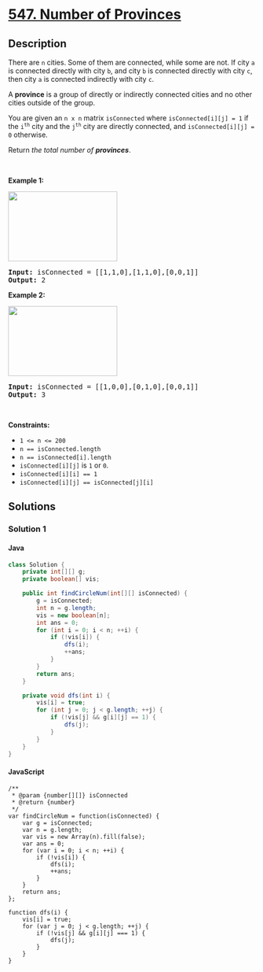 <!-- problem:start -->

# [547. Number of Provinces](https://leetcode.com/problems/number-of-provinces)

## Description

<!-- description:start -->

<p>There are <code>n</code> cities. Some of them are connected, while some are not. If city <code>a</code> is connected directly with city <code>b</code>, and city <code>b</code> is connected directly with city <code>c</code>, then city <code>a</code> is connected indirectly with city <code>c</code>.</p>

<p>A <strong>province</strong> is a group of directly or indirectly connected cities and no other cities outside of the group.</p>

<p>You are given an <code>n x n</code> matrix <code>isConnected</code> where <code>isConnected[i][j] = 1</code> if the <code>i<sup>th</sup></code> city and the <code>j<sup>th</sup></code> city are directly connected, and <code>isConnected[i][j] = 0</code> otherwise.</p>

<p>Return <em>the total number of <strong>provinces</strong></em>.</p>

<p>&nbsp;</p>
<p><strong class="example">Example 1:</strong></p>
<img alt="" src="https://fastly.jsdelivr.net/gh/doocs/leetcode@main/solution/0500-0599/0547.Number%20of%20Provinces/images/graph1.jpg" style="width: 222px; height: 142px;" />
<pre>
<strong>Input:</strong> isConnected = [[1,1,0],[1,1,0],[0,0,1]]
<strong>Output:</strong> 2
</pre>

<p><strong class="example">Example 2:</strong></p>
<img alt="" src="https://fastly.jsdelivr.net/gh/doocs/leetcode@main/solution/0500-0599/0547.Number%20of%20Provinces/images/graph2.jpg" style="width: 222px; height: 142px;" />
<pre>
<strong>Input:</strong> isConnected = [[1,0,0],[0,1,0],[0,0,1]]
<strong>Output:</strong> 3
</pre>

<p>&nbsp;</p>
<p><strong>Constraints:</strong></p>

<ul>
	<li><code>1 &lt;= n &lt;= 200</code></li>
	<li><code>n == isConnected.length</code></li>
	<li><code>n == isConnected[i].length</code></li>
	<li><code>isConnected[i][j]</code> is <code>1</code> or <code>0</code>.</li>
	<li><code>isConnected[i][i] == 1</code></li>
	<li><code>isConnected[i][j] == isConnected[j][i]</code></li>
</ul>

<!-- description:end -->

## Solutions

<!-- solution:start -->

### Solution 1

#### Java

```java
class Solution {
    private int[][] g;
    private boolean[] vis;

    public int findCircleNum(int[][] isConnected) {
        g = isConnected;
        int n = g.length;
        vis = new boolean[n];
        int ans = 0;
        for (int i = 0; i < n; ++i) {
            if (!vis[i]) {
                dfs(i);
                ++ans;
            }
        }
        return ans;
    }

    private void dfs(int i) {
        vis[i] = true;
        for (int j = 0; j < g.length; ++j) {
            if (!vis[j] && g[i][j] == 1) {
                dfs(j);
            }
        }
    }
}
```

#### JavaScript

```
/**
 * @param {number[][]} isConnected
 * @return {number}
 */
var findCircleNum = function(isConnected) {
    var g = isConnected;
    var n = g.length;
    var vis = new Array(n).fill(false);
    var ans = 0;
    for (var i = 0; i < n; ++i) {
        if (!vis[i]) {
            dfs(i);
            ++ans;
        }
    }
    return ans;
};

function dfs(i) {
    vis[i] = true;
    for (var j = 0; j < g.length; ++j) {
        if (!vis[j] && g[i][j] === 1) {
            dfs(j);
        }
    }
}
```
